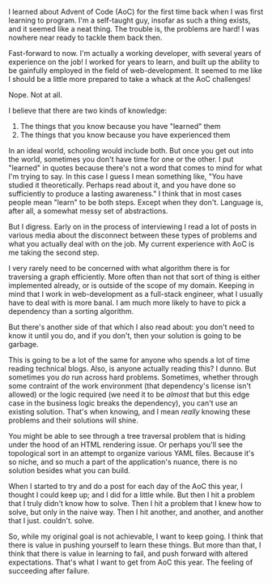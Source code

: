 I learned about Advent of Code (AoC) for the first time back when I was first
learning to program. I'm a self-taught guy, insofar as such a thing exists, and
it seemed like a neat thing. The trouble is, the problems are hard! I was
nowhere near ready to tackle them back then.

Fast-forward to now. I'm actually a working developer, with several years of
experience on the job! I worked for years to learn, and built up the ability to
be gainfully employed in the field of web-development. It seemed to me like I
should be a little more prepared to take a whack at the AoC challenges!

Nope. Not at all.

I believe that there are two kinds of knowledge:
1. The things that you know because you have "learned" them
2. The things that you know because you have experienced them

In an ideal world, schooling would include both. But once you get out into the
world, sometimes you don't have time for one or the other. I put "learned" in
quotes because there's not a word that comes to mind for what I'm trying to
say.  In this case I guess I mean something like, "You have studied it
theoretically. Perhaps read about it, and you have done so sufficiently to
produce a lasting awareness." I think that in most cases people mean "learn" to
be both steps. Except when they don't. Language is, after all, a somewhat messy
set of abstractions.

But I digress. Early on in the process of interviewing I read a lot of posts in
various media about the disconnect between these types of problems and what you
actually deal with on the job. My current experience with AoC is me taking the
second step.

I very rarely need to be concerned with what algorithm there is for traversing
a graph efficiently. More often than not that sort of thing is either
implemented already, or is outside of the scope of my domain. Keeping in mind
that I work in web-development as a full-stack engineer, what I usually have to
deal with is more banal. I am much more likely to have to pick a dependency
than a sorting algorithm.

But there's another side of that which I also read about: you don't need to
know it until you do, and if you don't, then your solution is going to be
garbage.

This is going to be a lot of the same for anyone who spends a lot of time
reading technical blogs. Also, is anyone actually reading this? I dunno. But
sometimes you _do_ run across hard problems. Sometimes, whether through some
contraint of the work environment (that dependency's license isn't allowed) or
the logic required (we need it to be _almost_ that but this edge case in the
business logic breaks the dependency), you can't use an existing solution.
That's when knowing, and I mean _really_ knowing these problems and their
solutions will shine.

You might be able to see through a tree traversal problem that is hiding under
the hood of an HTML rendering issue. Or perhaps you'll see the topological sort
in an attempt to organize various YAML files. Because it's so niche, and so
much a part of the application's nuance, there is no solution besides what you
can build.

When I started to try and do a post for each day of the AoC this year, I
thought I could keep up; and I did for a little while. But then I hit a problem
that I truly didn't know how to solve. Then I hit a problem that I knew how to
solve, but only in the naive way. Then I hit another, and another, and another
that I just. couldn't. solve.

So, while my original goal is not achievable, I want to keep going. I think
that there is value in pushing yourself to learn these things. But more than
that, I think that there is value in learning to fail, and push forward with
altered expectations. That's what I want to get  from AoC this year. The
feeling of succeeding after failure.
